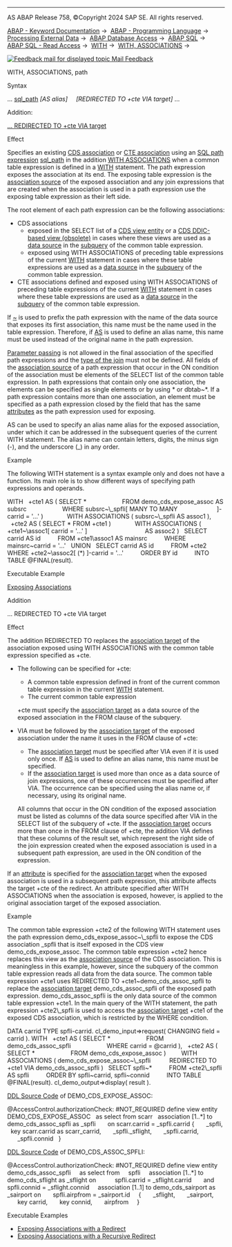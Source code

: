   

* * *

AS ABAP Release 758, ©Copyright 2024 SAP SE. All rights reserved.

[ABAP - Keyword Documentation](javascript:call_link\('abenabap.htm'\)) →  [ABAP - Programming Language](javascript:call_link\('abenabap_reference.htm'\)) →  [Processing External Data](javascript:call_link\('abenabap_language_external_data.htm'\)) →  [ABAP Database Access](javascript:call_link\('abendb_access.htm'\)) →  [ABAP SQL](javascript:call_link\('abenabap_sql.htm'\)) →  [ABAP SQL - Read Access](javascript:call_link\('abenabap_sql_reading.htm'\)) →  [WITH](javascript:call_link\('abapwith.htm'\)) →  [WITH, ASSOCIATIONS](javascript:call_link\('abapwith_associations.htm'\)) → 

 [![](Mail.gif?object=Mail.gif "Feedback mail for displayed topic") Mail Feedback](mailto:f1_help@sap.com?subject=Feedback%20on%20ABAP%20Documentation&body=Document:%20WITH%2C%20ASSOCIATIONS%2C%20path%2C%20ABAPWITH_ASSOCIATIONS_USING%2C%20758%0D%0A%0D%0AError:%0D%0A%0D%0A%0D%0A%0D%0ASuggestion%20for%20improvement:)

WITH, ASSOCIATIONS, path

Syntax

... [sql\_path](javascript:call_link\('abenabap_sql_path.htm'\)) *\[*AS alias*\]*
    *\[*REDIRECTED TO +cte VIA target*\]* ...

Addition:

[... REDIRECTED TO +cte VIA target](#!ABAP_ONE_ADD@1@)

Effect

Specifies an existing [CDS association](javascript:call_link\('abencds_association_glosry.htm'\) "Glossary Entry") or [CTE association](javascript:call_link\('abencte_association_glosry.htm'\) "Glossary Entry") using an [SQL path expression](javascript:call_link\('abensql_path_expression_glosry.htm'\) "Glossary Entry") [sql\_path](javascript:call_link\('abenabap_sql_path.htm'\)) in the addition [WITH ASSOCIATIONS](javascript:call_link\('abapwith_associations.htm'\)) when a common table expression is defined in a [WITH](javascript:call_link\('abapwith.htm'\)) statement. The path expression exposes the association at its end. The exposing table expression is the [association source](javascript:call_link\('abenassociation_source_glosry.htm'\) "Glossary Entry") of the exposed association and any join expressions that are created when the association is used in a path expression use the exposing table expression as their left side.

The root element of each path expression can be the following associations:

-   CDS associations
    -   exposed in the SELECT list of a [CDS view entity](javascript:call_link\('abencds_v2_view_glosry.htm'\) "Glossary Entry") or a [CDS DDIC-based view (obsolete)](javascript:call_link\('abencds_v1_view_glosry.htm'\) "Glossary Entry") in cases where these views are used as a [data source](javascript:call_link\('abapselect_data_source.htm'\)) in the [subquery](javascript:call_link\('abapwith_subquery.htm'\)) of the common table expression.
    -   exposed using WITH ASSOCIATIONS of preceding table expressions of the current [WITH](javascript:call_link\('abapwith.htm'\)) statement in cases where these table expressions are used as a [data source](javascript:call_link\('abapselect_data_source.htm'\)) in the [subquery](javascript:call_link\('abapwith_subquery.htm'\)) of the common table expression.
-   CTE associations defined and exposed using WITH ASSOCIATIONS of preceding table expressions of the current [WITH](javascript:call_link\('abapwith.htm'\)) statement in cases where these table expressions are used as a [data source](javascript:call_link\('abapselect_data_source.htm'\)) in the [subquery](javascript:call_link\('abapwith_subquery.htm'\)) of the common table expression.

If [~](javascript:call_link\('abenabap_sql_path.htm'\)) is used to prefix the path expression with the name of the data source that exposes its first association, this name must be the name used in the table expression. Therefore, if [AS](javascript:call_link\('abapfrom_clause.htm'\)) is used to define an alias name, this name must be used instead of the original name in the path expression.

[Parameter passing](javascript:call_link\('abenabap_sql_parameters.htm'\)) is not allowed in the final association of the specified path expressions and the [type of the join](javascript:call_link\('abenabap_sql_path_filter.htm'\)) must not be defined. All fields of the [association source](javascript:call_link\('abenassociation_source_glosry.htm'\) "Glossary Entry") of a path expression that occur in the ON condition of the association must be elements of the SELECT list of the common table expression. In path expressions that contain only one association, the elements can be specified as single elements or by using \* or dbtab~\*. If a path expression contains more than one association, an element must be specified as a path expression closed by the field that has the same [attributes](javascript:call_link\('abenabap_sql_path_filter.htm'\)) as the path expression used for exposing.

AS can be used to specify an alias name alias for the exposed association, under which it can be addressed in the subsequent queries of the current WITH statement. The alias name can contain letters, digits, the minus sign (\-), and the underscore (\_) in any order.

Example

The following WITH statement is a syntax example only and does not have a function. Its main role is to show different ways of specifying path expressions and operands.

WITH
  +cte1 AS ( SELECT \*
                    FROM demo\_cds\_expose\_assoc AS subsrc
                    WHERE subsrc~\\\_spfli\[ MANY TO MANY
                      \]-carrid = '...' )
             WITH ASSOCIATIONS ( subsrc~\\\_spfli AS assoc1 ),
  +cte2 AS ( SELECT \* FROM +cte1 )
             WITH ASSOCIATIONS ( +cte1~\\assoc1\[ carrid = '...' \]
                                 AS assoc2 )
  SELECT carrid AS id
         FROM +cte1\\assoc1 AS mainsrc
         WHERE mainsrc~carrid = '...'
  UNION
  SELECT carrid AS id
         FROM +cte2
         WHERE +cte2~\\assoc2\[ (\*) \]-carrid = '...'
         ORDER BY id
         INTO TABLE @FINAL(result).

Executable Example

[Exposing Associations](javascript:call_link\('abenwith_associations_abexa.htm'\))

Addition   

... REDIRECTED TO +cte VIA target

Effect

The addition REDIRECTED TO replaces the [association target](javascript:call_link\('abenassociation_target_glosry.htm'\) "Glossary Entry") of the association exposed using WITH ASSOCIATIONS with the common table expression specified as +cte.

-   The following can be specified for +cte:
    
    -   A common table expression defined in front of the current common table expression in the current [WITH](javascript:call_link\('abapwith.htm'\)) statement.
    -   The current common table expression
    
    +cte must specify the [association target](javascript:call_link\('abenassociation_target_glosry.htm'\) "Glossary Entry") as a data source of the exposed association in the FROM clause of the subquery.
    
-   VIA must be followed by the [association target](javascript:call_link\('abenassociation_target_glosry.htm'\) "Glossary Entry") of the exposed association under the name it uses in the FROM clause of +cte:
    
    -   The [association target](javascript:call_link\('abenassociation_target_glosry.htm'\) "Glossary Entry") must be specified after VIA even if it is used only once. If [AS](javascript:call_link\('abapfrom_clause.htm'\)) is used to define an alias name, this name must be specified.
    -   If the [association target](javascript:call_link\('abenassociation_target_glosry.htm'\) "Glossary Entry") is used more than once as a data source of join expressions, one of these occurrences must be specified after VIA. The occurrence can be specified using the alias name or, if necessary, using its original name.
    
    All columns that occur in the ON condition of the exposed association must be listed as columns of the data source specified after VIA in the SELECT list of the subquery of +cte. If the [association target](javascript:call_link\('abenassociation_target_glosry.htm'\) "Glossary Entry") occurs more than once in the FROM clause of +cte, the addition VIA defines that these columns of the result set, which represent the right side of the join expression created when the exposed association is used in a subsequent path expression, are used in the ON condition of the expression.
    

If an [attribute](javascript:call_link\('abenabap_sql_path_filter.htm'\)) is specified for the [association target](javascript:call_link\('abenassociation_target_glosry.htm'\) "Glossary Entry") when the exposed association is used in a subsequent path expression, this attribute affects the target +cte of the redirect. An attribute specified after WITH ASSOCIATIONS when the association is exposed, however, is applied to the original association target of the exposed association.

Example

The common table expression +cte2 of the following WITH statement uses the path expression demo\_cds\_expose\_assoc~\\\_spfli to expose the CDS association \_spfli that is itself exposed in the CDS view demo\_cds\_expose\_assoc. The common table expression +cte2 hence replaces this view as the [association source](javascript:call_link\('abenassociation_source_glosry.htm'\) "Glossary Entry") of the CDS association. This is meaningless in this example, however, since the subquery of the common table expression reads all data from the data source. The common table expression +cte1 uses REDIRECTED TO +cte1~demo\_cds\_assoc\_spfli to replace the [association target](javascript:call_link\('abenassociation_target_glosry.htm'\) "Glossary Entry") demo\_cds\_assoc\_spfli of the exposed path expression. demo\_cds\_assoc\_spfli is the only data source of the common table expression +cte1. In the main query of the WITH statement, the path expression +cte2\\\_spfli is used to access the [association target](javascript:call_link\('abenassociation_target_glosry.htm'\) "Glossary Entry") +cte1 of the exposed CDS association, which is restricted by the WHERE condition.

DATA carrid TYPE spfli-carrid.
cl\_demo\_input=>request( CHANGING field = carrid ).
WITH
  +cte1 AS ( SELECT \*
                    FROM demo\_cds\_assoc\_spfli
                    WHERE carrid = @carrid ),
  +cte2 AS ( SELECT \*
                    FROM demo\_cds\_expose\_assoc )
        WITH ASSOCIATIONS ( demo\_cds\_expose\_assoc~\\\_spfli
          REDIRECTED TO +cte1 VIA demo\_cds\_assoc\_spfli )
  SELECT spfli~\*
         FROM +cte2\\\_spfli AS spfli
         ORDER BY spfli~carrid, spfli~connid
         INTO TABLE @FINAL(result).
cl\_demo\_output=>display( result ).

[DDL Source Code](javascript:call_link\('abenddl_source_code_glosry.htm'\) "Glossary Entry") of DEMO\_CDS\_EXPOSE\_ASSOC:

@AccessControl.authorizationCheck: #NOT\_REQUIRED
define view entity DEMO\_CDS\_EXPOSE\_ASSOC
  as select from scarr
  association \[1..\*\] to demo\_cds\_assoc\_spfli as \_spfli  
    on scarr.carrid = \_spfli.carrid
{
      \_spfli,
  key scarr.carrid as scarr\_carrid,
      \_spfli.\_sflight,
      \_spfli.carrid,
      \_spfli.connid  
}

[DDL Source Code](javascript:call_link\('abenddl_source_code_glosry.htm'\) "Glossary Entry") of DEMO\_CDS\_ASSOC\_SPFLI:

@AccessControl.authorizationCheck: #NOT\_REQUIRED
define view entity demo\_cds\_assoc\_spfli  
  as select from
    spfli
    association \[1..\*\] to demo\_cds\_sflight as \_sflight on
          spfli.carrid = \_sflight.carrid
      and spfli.connid = \_sflight.connid
    association \[1..1\] to demo\_cds\_sairport as \_sairport on
      spfli.airpfrom = \_sairport.id
    {
      \_sflight,
      \_sairport,
      key carrid,
      key connid,
      airpfrom
    }

Executable Examples

-   [Exposing Associations with a Redirect](javascript:call_link\('abenwith_assocs_redirect_abexa.htm'\))
-   [Exposing Associations with a Recursive Redirect](javascript:call_link\('abenwith_assocs_redir_self_abexa.htm'\))